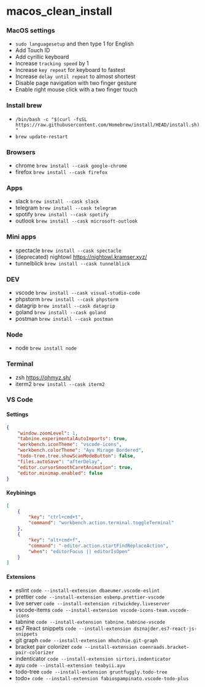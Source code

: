 # macos_clean_install

### MacOS settings
- `sudo languagesetup` and then type 1 for English 
- Add Touch ID
- Add cyrillic keyboard
- Increase `tracking speed` by 1
- Increase `key repeat` for keyboard to fastest
- Increase `delay until repeat` to almost shortest
- Disable page navigation with two finger gesture
- Enable right mouse click with a two finger touch

### Install brew
- `/bin/bash -c "$(curl -fsSL https://raw.githubusercontent.com/Homebrew/install/HEAD/install.sh)"`
- `brew update-restart`

### Browsers
- chrome `brew install --cask google-chrome`
- firefox `brew install --cask firefox`

### Apps
- slack `brew install --cask slack`
- telegram `brew install --cask telegram`
- spotify `brew install --cask spotify`
- outlook `brew install --cask microsoft-outlook`

### Mini apps
- spectacle `brew install --cask spectacle`
- (deprecated) nightowl https://nightowl.kramser.xyz/
- tunnelblick `brew install --cask tunnelblick`

### DEV
- vscode `brew install --cask visual-studio-code`
- phpstorm `brew install --cask phpstorm`
- datagrip `brew install --cask datagrip`
- goland `brew install --cask goland`
- postman `brew install --cask postman`

### Node
- node `brew install node`

### Terminal
- zsh https://ohmyz.sh/
- iterm2 `brew install --cask iterm2`

### VS Code

#### Settings
```json
{
    "window.zoomLevel": 1,
    "tabnine.experimentalAutoImports": true,
    "workbench.iconTheme": "vscode-icons",
    "workbench.colorTheme": "Ayu Mirage Bordered",
    "todo-tree.tree.showScanModeButton": false,
    "files.autoSave": "afterDelay",
    "editor.cursorSmoothCaretAnimation": true,
    "editor.minimap.enabled": false
}
```

#### Keybinings
```json
[
    {
        "key": "ctrl+cmd+t",
        "command": "workbench.action.terminal.toggleTerminal"
    },
    {
        "key": "alt+cmd+f",
        "command": "-editor.action.startFindReplaceAction",
        "when": "editorFocus || editorIsOpen"
    }
]
```

#### Extensions
- eslint `code --install-extension dbaeumer.vscode-eslint`
- prettier `code --install-extension esbenp.prettier-vscode`
- live server `code --install-extension ritwickdey.liveserver`
- vscode-items `code --install-extension vscode-icons-team.vscode-icons`
- tabnine `code --install-extension tabnine.tabnine-vscode`
- es7 React snippets `code --install-extension dsznajder.es7-react-js-snippets`
- git graph `code --install-extension mhutchie.git-graph`
- bracket pair colorizer `code --install-extension coenraads.bracket-pair-colorizer`
- indenticator `code --install-extension sirtori.indenticator`
- ayu `code --install-extension teabyii.ayu`
- todo-tree `code --install-extension gruntfuggly.todo-tree`
- todo+ `code --install-extension fabiospampinato.vscode-todo-plus`


